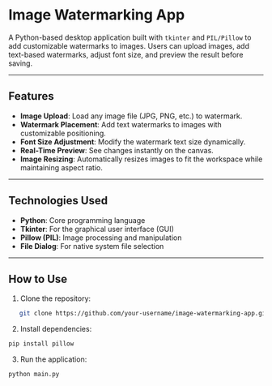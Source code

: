 # Image Watermarking App

A Python-based desktop application built with `tkinter` and `PIL/Pillow` to add customizable watermarks to images. Users can upload images, add text-based watermarks, adjust font size, and preview the result before saving.

---

## Features

- **Image Upload**: Load any image file (JPG, PNG, etc.) to watermark.
- **Watermark Placement**: Add text watermarks to images with customizable positioning.
- **Font Size Adjustment**: Modify the watermark text size dynamically.
- **Real-Time Preview**: See changes instantly on the canvas.
- **Image Resizing**: Automatically resizes images to fit the workspace while maintaining aspect ratio.

---

## Technologies Used

- **Python**: Core programming language
- **Tkinter**: For the graphical user interface (GUI)
- **Pillow (PIL)**: Image processing and manipulation
- **File Dialog**: For native system file selection

---

## How to Use

1. Clone the repository: 
```bash
   git clone https://github.com/your-username/image-watermarking-app.git
```

2. Install dependencies:

```bash
pip install pillow
```

3. Run the application:

```bash
python main.py
```